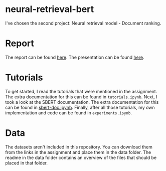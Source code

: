 # neural-retrieval-bert
I've chosen the second project: Neural retrieval model - Document ranking.

# Report
The report can be found [here](report.pdf). The presentation can be found [here](presentation.pdf).
# Tutorials
To get started, I read the tutorials that were mentioned in the assignment. The extra documentation for this can be found in `tutorials.ipynb`.
Next, I took a look at the SBERT documentation. The extra documentation for this can be found in [sbert-doc.ipynb]().
Finally, after all those tutorials, my own implementation and code can be found in `experiments.ipynb`.

# Data
The datasets aren't included in this repository. You can download them from the links in the assignment and place them in the data folder. The readme in the data folder contains an overview of the files that should be placed in that folder. 